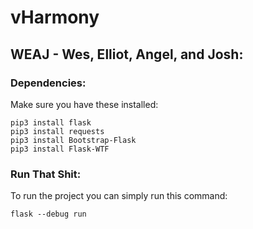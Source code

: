 # vHarmony

## WEAJ - Wes, Elliot, Angel, and Josh:

### Dependencies:
Make sure you have these installed:
```
pip3 install flask
pip3 install requests
pip3 install Bootstrap-Flask
pip3 install Flask-WTF
```
### Run That Shit:
To run the project you can simply run this command:
```
flask --debug run 
```

### 
